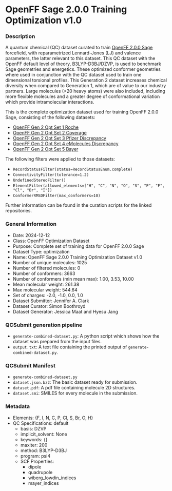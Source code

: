 # OpenFF Sage 2.0.0 Training Optimization v1.0

### Description

A quantum chemical (QC) dataset curated to train [OpenFF 2.0.0 Sage](https://github.com/openforcefield/openff-sage) forcefield, with reparametrized Lennard-Jones (LJ) and valence parameters, the latter relevant to this dataset. This QC dataset with the OpenFF default level of theory, B3LYP-D3BJ/DZVP, is used to benchmark Sage geometries and energetics. These optimized conformer geometries where used in conjunction with the QC dataset used to train one dimensional torsional profiles. This Generation 2 dataset increases chemical diversity when compared to Generation 1, which are of value to our industry partners. Large molecules (>20 heavy atoms) were also included, including more flexible molecules and a greater degree of conformational variation which provide intramolecular interactions.

This is the complete optimization dataset used for training OpenFF 2.0.0 Sage, consisting of the following datasets:

 - [OpenFF Gen 2 Opt Set 1 Roche](https://github.com/openforcefield/qca-dataset-submission/tree/0e6e6da930118e2a2d6402b93c3e3e93830600cc/submissions/2020-03-20-OpenFF-Gen-2-Optimization-Set-1-Roche)
 - [OpenFF Gen 2 Opt Set 2 Coverage](https://github.com/openforcefield/qca-dataset-submission/tree/0e6e6da930118e2a2d6402b93c3e3e93830600cc/submissions/2020-03-20-OpenFF-Gen-2-Optimization-Set-2-Coverage)
 - [OpenFF Gen 2 Opt Set 3 Pfizer Discrepancy](https://github.com/openforcefield/qca-dataset-submission/tree/0e6e6da930118e2a2d6402b93c3e3e93830600cc/submissions/2020-03-20-OpenFF-Gen-2-Optimization-Set-3-Pfizer-Discrepancy)
 - [OpenFF Gen 2 Opt Set 4 eMolecules Discrepancy](https://github.com/openforcefield/qca-dataset-submission/tree/0e6e6da930118e2a2d6402b93c3e3e93830600cc/submissions/2020-03-20-OpenFF-Gen-2-Optimization-Set-4-eMolecules-Discrepancy)
 - [OpenFF Gen 2 Opt Set 5 Bayer](https://github.com/openforcefield/qca-dataset-submission/tree/0e6e6da930118e2a2d6402b93c3e3e93830600cc/submissions/2020-03-20-OpenFF-Gen-2-Optimization-Set-5-Bayer)

The following filters were applied to those datasets:

 - `RecordStatusFilter(status=RecordStatusEnum.complete)`
 - `ConnectivityFilter(tolerance=1.2)`
 - `UndefinedStereoFilter()`
 - `ElementFilter(allowed_elements=["H", "C", "N", "O", "S", "P", "F", "Cl", "Br", "I"])`
 - `ConformerRMSDFilter(max_conformers=10)`

 Further information can be found in the curation scripts for the linked repositories.

### General Information

- Date: 2024-12-12
- Class: OpenFF Optimization Dataset
- Purpose: Complete set of training data for OpenFF 2.0.0 Sage
- Dataset Type: optimization
- Name: OpenFF Sage 2.0.0 Training Optimization Dataset v1.0
- Number of unique molecules:   1025
- Number of filtered molecules: 0 
- Number of conformers:         3663
- Number of conformers (min mean max): 1.00, 3.53, 10.00
- Mean molecular weight: 261.38
- Max molecular weight: 544.64
- Set of charges: -2.0, -1.0, 0.0, 1.0
- Dataset Submitter: Jennifer A. Clark
- Dataset Curator: Simon Boothroyd
- Dataset Generator: Jessica Maat and Hyesu Jang

### QCSubmit generation pipeline

- `generate-combined-dataset.py`: A python script which shows how the dataset was prepared from the input files.
- `output.txt`: A text file containing the printed output of `generate-combined-dataset.py`.

### QCSubmit Manifest

- `generate-combined-dataset.py`
- `dataset.json.bz2`: The basic dataset ready for submission.
- `dataset.pdf`: A pdf file containing molecule 2D structures.
- `dataset.smi`: SMILES for every molecule in the submission.
 
### Metadata

* Elements: {F, I, N, C, P, Cl, S, Br, O, H}
* QC Specifications: default
  * basis: DZVP
  * implicit_solvent: None
  * keywords: {}
  * maxiter: 200
  * method: B3LYP-D3BJ
  * program: psi4
  * SCF Properties:
    * dipole
    * quadrupole
    * wiberg_lowdin_indices
    * mayer_indices